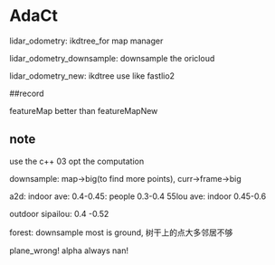 # AdaCt
lidar_odometry: ikdtree_for map manager 

lidar_odometry_downsample: downsample the oricloud

lidar_odometry_new: ikdtree use like fastlio2


##record

featureMap better than  featureMapNew


## note
use the c++ 03  opt the computation

downsample: map->big(to find more points), curr->frame->big


a2d:
indoor ave: 0.4-0.45: people  0.3-0.4
55lou ave:  indoor 0.45-0.6

outdoor sipailou: 0.4 -0.52

forest: downsample most is ground, 树干上的点大多邻居不够

plane_wrong! 
alpha always nan!